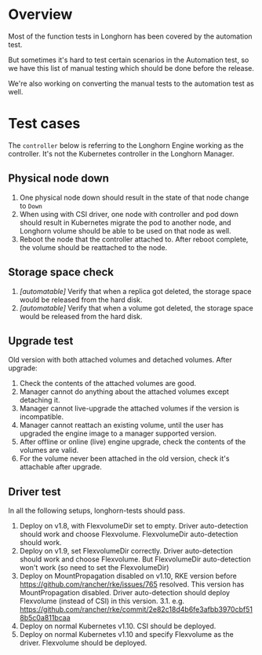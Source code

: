 # Overview

Most of the function tests in Longhorn has been covered by the automation test.

But sometimes it's hard to test certain scenarios in the Automation test, so we have this list of manual testing which should be done before the release.

We're also working on converting the manual tests to the automation test as well. 

# Test cases

The `controller` below is referring to the Longhorn Engine working as the controller. It's not the Kubernetes controller in the Longhorn Manager.

## Physical node down
1. One physical node down should result in the state of that node change to `Down`
2. When using with CSI driver, one node with controller and pod down should result in Kubernetes migrate the pod to another node, and Longhorn volume should be able to be used on that node as well.
3. Reboot the node that the controller attached to. After reboot complete, the volume should be reattached to the node.

## Storage space check
1. *[automatable]* Verify that when a replica got deleted, the storage space would be released from the hard disk.
2. *[automatable]* Verify that when a volume got deleted, the storage space would be released from the hard disk.

## Upgrade test
Old version with both attached volumes and detached volumes. After upgrade:
1. Check the contents of the attached volumes are good.
2. Manager cannot do anything about the attached volumes except detaching it.
3. Manager cannot live-upgrade the attached volumes if the version is incompatible.
4. Manager cannot reattach an existing volume, until the user has upgraded the engine image to a manager supported version.
5. After offline or online (live) engine upgrade, check the contents of the volumes are valid.
6. For the volume never been attached in the old version, check it's attachable after upgrade.

## Driver test
In all the following setups, longhorn-tests should pass.
1. Deploy on v1.8, with FlexvolumeDir set to empty. Driver auto-detection should work and choose Flexvolume. FlexvolumeDir auto-detection should work.
2. Deploy on v1.9, set FlexvolumeDir correctly. Driver auto-detection should work and choose Flexvolume. But FlexvolumeDir auto-detection won't work (so need to set the FlexvolumeDir)
3. Deploy on MountPropagation disabled on v1.10, RKE version before https://github.com/rancher/rke/issues/765 resolved. This version has MountPropagation disabled. Driver auto-detection should deploy Flexvolume (instead of CSI) in this version.
3.1. e.g. https://github.com/rancher/rke/commit/2e82c18d4b6fe3afbb3970cbf518b5c0a811bcaa
4. Deploy on normal Kubernetes v1.10. CSI should be deployed.
5. Deploy on normal Kubernetes v1.10 and specify Flexvolume as the driver. Flexvolume should be deployed.